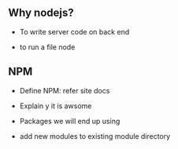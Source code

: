 ## Why nodejs?

* To write server code on  back end

* to run a file node <JS file name>

## NPM

- Define NPM: refer site docs

- Explain y it is awsome

- Packages we will end up using

- add new modules to existing module directory